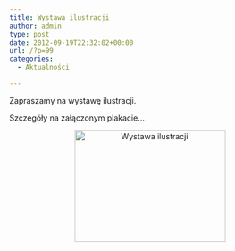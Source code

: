 ```yaml
---
title: Wystawa ilustracji
author: admin
type: post
date: 2012-09-19T22:32:02+00:00
url: /?p=99
categories:
  - Aktualności

---
```

<p style="text-align: justify;">
  Zapraszamy na wystawę ilustracji.
</p>

<p style="text-align: justify;">
  Szczegóły na załączonym plakacie&#8230;
</p>

<p style="text-align: center;">
  <a href="http://www.ibby.pl/wp-content/uploads/2013/02/plakat.jpg" rel="lightbox[99]"><img class="alignnone size-medium wp-image-100" alt="Wystawa ilustracji" src="http://www.ibby.pl/wp-content/uploads/2013/02/plakat-270x200.jpg" width="270" height="200" srcset="http://www.ibby.pl/wp-content/uploads/2013/02/plakat-270x200.jpg 270w, http://www.ibby.pl/wp-content/uploads/2013/02/plakat-135x100.jpg 135w, http://www.ibby.pl/wp-content/uploads/2013/02/plakat.jpg 787w" sizes="(max-width: 270px) 100vw, 270px" /></a>
</p>